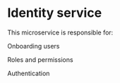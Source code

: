 
# Identity service

This microservice is responsible for:

Onboarding users

Roles and permissions

Authentication


